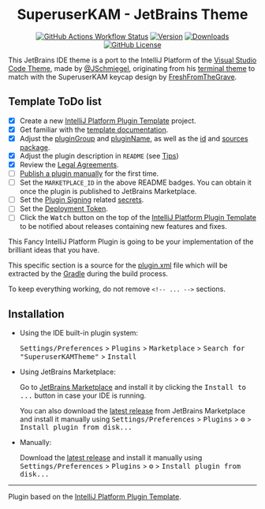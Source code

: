 <div align="center">

# SuperuserKAM - JetBrains Theme

[![GitHub Actions Workflow Status](https://img.shields.io/github/actions/workflow/status/iXORTech/SuperuserKAM-JetBrainsTheme/build.yml?style=for-the-badge&logo=github&&label=Build&labelColor=425563&color=80E0A7)](https://github.com/iXORTech/SuperuserKAM-JetBrainsTheme/actions/workflows/build.yml)
[![Version](https://img.shields.io/jetbrains/plugin/v/MARKETPLACE_ID?style=for-the-badge&logo=jetbrains&label=JetBrains%20Plugin&labelColor=425563&color=80E0A7)](https://plugins.jetbrains.com/plugin/MARKETPLACE_ID?noRedirect=true)
[![Downloads](https://img.shields.io/jetbrains/plugin/d/MARKETPLACE_ID?style=for-the-badge&logo=jetbrains&label=Plugin%20Downloads&labelColor=425563&color=80E0A7)](https://plugins.jetbrains.com/plugin/MARKETPLACE_ID?noRedirect=true)
[![GitHub License](https://img.shields.io/github/license/iXORTech/SuperuserKAM-JetBrainsTheme?style=for-the-badge&logo=Github&labelColor=425563&color=80E0A7)](https://github.com/ImLynxie/Oxocarbon/blob/master/LICENSE)

</div>

This JetBrains IDE theme is a port to the IntelliJ Platform of the [Visual Studio Code Theme](https://github.com/JSchmiegel/SuperuserKAM-VSCodeTheme), made by [@JSchmiegel](https://github.com/JSchmiegel), originating from his [terminal theme](https://github.com/JSchmiegel/ColorSchemeSuperuserKAM) to match with the SuperuserKAM keycap design by [FreshFromTheGrave](https://geekhack.org/index.php?topic=108326.0%3Futm_source%3Dkeycapsets).

## Template ToDo list
- [x] Create a new [IntelliJ Platform Plugin Template][template] project.
- [x] Get familiar with the [template documentation][template].
- [x] Adjust the [pluginGroup](./gradle.properties) and [pluginName](./gradle.properties), as well as the [id](./src/main/resources/META-INF/plugin.xml) and [sources package](./src/main/kotlin).
- [x] Adjust the plugin description in `README` (see [Tips][docs:plugin-description])
- [x] Review the [Legal Agreements](https://plugins.jetbrains.com/docs/marketplace/legal-agreements.html?from=IJPluginTemplate).
- [ ] [Publish a plugin manually](https://plugins.jetbrains.com/docs/intellij/publishing-plugin.html?from=IJPluginTemplate) for the first time.
- [ ] Set the `MARKETPLACE_ID` in the above README badges. You can obtain it once the plugin is published to JetBrains Marketplace.
- [ ] Set the [Plugin Signing](https://plugins.jetbrains.com/docs/intellij/plugin-signing.html?from=IJPluginTemplate) related [secrets](https://github.com/JetBrains/intellij-platform-plugin-template#environment-variables).
- [ ] Set the [Deployment Token](https://plugins.jetbrains.com/docs/marketplace/plugin-upload.html?from=IJPluginTemplate).
- [ ] Click the <kbd>Watch</kbd> button on the top of the [IntelliJ Platform Plugin Template][template] to be notified about releases containing new features and fixes.

<!-- Plugin description -->
This Fancy IntelliJ Platform Plugin is going to be your implementation of the brilliant ideas that you have.

This specific section is a source for the [plugin.xml](/src/main/resources/META-INF/plugin.xml) file which will be extracted by the [Gradle](/build.gradle.kts) during the build process.

To keep everything working, do not remove `<!-- ... -->` sections. 
<!-- Plugin description end -->

## Installation

- Using the IDE built-in plugin system:
  
  <kbd>Settings/Preferences</kbd> > <kbd>Plugins</kbd> > <kbd>Marketplace</kbd> > <kbd>Search for "SuperuserKAMTheme"</kbd> >
  <kbd>Install</kbd>
  
- Using JetBrains Marketplace:

  Go to [JetBrains Marketplace](https://plugins.jetbrains.com/plugin/MARKETPLACE_ID) and install it by clicking the <kbd>Install to ...</kbd> button in case your IDE is running.

  You can also download the [latest release](https://plugins.jetbrains.com/plugin/MARKETPLACE_ID/versions) from JetBrains Marketplace and install it manually using
  <kbd>Settings/Preferences</kbd> > <kbd>Plugins</kbd> > <kbd>⚙️</kbd> > <kbd>Install plugin from disk...</kbd>

- Manually:

  Download the [latest release](https://github.com/iXORTech/SuperuserKAMTheme/releases/latest) and install it manually using
  <kbd>Settings/Preferences</kbd> > <kbd>Plugins</kbd> > <kbd>⚙️</kbd> > <kbd>Install plugin from disk...</kbd>


---
Plugin based on the [IntelliJ Platform Plugin Template][template].

[template]: https://github.com/JetBrains/intellij-platform-plugin-template
[docs:plugin-description]: https://plugins.jetbrains.com/docs/intellij/plugin-user-experience.html#plugin-description-and-presentation
